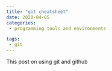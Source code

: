 ```yaml
---
title: "git cheatsheet"
date: 2020-04-05
categories:
 - programming tools and environments 

tags:
 - git
---
```



This post on using git and github


